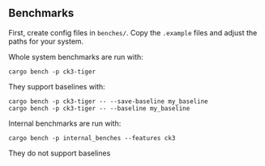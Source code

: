 ## Benchmarks

First, create config files in `benches/`. Copy the `.example` files and adjust the paths for your system.

Whole system benchmarks are run with:
```
cargo bench -p ck3-tiger
```
They support baselines with:
```
cargo bench -p ck3-tiger -- --save-baseline my_baseline
cargo bench -p ck3-tiger -- --baseline my_baseline
```

Internal benchmarks are run with:
```
cargo bench -p internal_benches --features ck3
```
They do not support baselines
